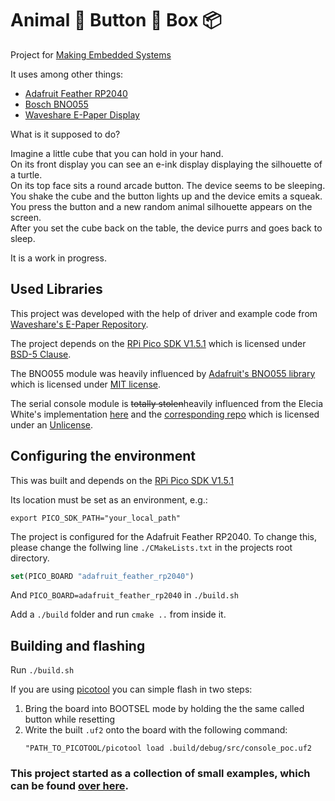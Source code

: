 # Animal 🐢 Button 🔘 Box 📦

Project for [Making Embedded Systems](https://classpert.com/classpertx/courses/making-embedded-systems/)

It uses among other things:
 - [Adafruit Feather RP2040](https://learn.adafruit.com/adafruit-feather-rp2040-pico) 
 - [Bosch BNO055](https://www.bosch-sensortec.com/products/smart-sensor-systems/bno055/)
 - [Waveshare E-Paper Display](https://www.waveshare.com/wiki/1.54inch_e-Paper_Module)

What is it supposed to do?

Imagine a little cube that you can hold in your hand.  
On its front display you can see an e-ink display displaying the silhouette of a turtle.  
On its top face sits a round arcade button. The device seems to be sleeping.  
You shake the cube and the button lights up and the device emits a squeak.  
You press the button and a new random animal silhouette appears on the screen.  
After you set the cube back on the table, the device purrs and goes back to sleep.  

It is a work in progress.

## Used Libraries

This project was developed with the help of driver and example code from [Waveshare's E-Paper Repository](https://github.com/waveshareteam/e-Paper/tree/master).

The project depends on the [RPi Pico SDK V1.5.1](https://github.com/raspberrypi/pico-sdk) which is licensed under [BSD-5 Clause](https://github.com/raspberrypi/pico-sdk?tab=BSD-3-Clause-1-ov-file#readme).

The BNO055 module was heavily influenced by [Adafruit's BNO055 library](https://github.com/adafruit/Adafruit_BNO055) which is licensed under [MIT license](https://github.com/adafruit/Adafruit_BNO055?tab=MIT-1-ov-file).

The serial console module is ~~totally stolen~~heavily influenced from the Elecia White's implementation [here](https://wokwi.com/projects/324879108372693587) and the [corresponding repo](https://github.com/eleciawhite/reusable) which is licensed under an [Unlicense](https://github.com/eleciawhite/reusable?tab=License-1-ov-file).

## Configuring the environment

This was built and depends on the [RPi Pico SDK V1.5.1](https://github.com/raspberrypi/pico-sdk)

Its location must be set as an environment, e.g.:

```shell
export PICO_SDK_PATH="your_local_path"
```

The project is configured for the Adafruit Feather RP2040.
To change this, please change the follwing line `./CMakeLists.txt` in the projects root directory.

```cmake
set(PICO_BOARD "adafruit_feather_rp2040")
```
And `PICO_BOARD=adafruit_feather_rp2040` in `./build.sh`

Add a `./build` folder and run `cmake ..` from inside it.

## Building and flashing

Run `./build.sh`

If you are using [picotool](https://github.com/raspberrypi/picotool) you can simple flash in two steps:

1. Bring the board into BOOTSEL mode by holding the the same called button while resetting
2. Write the built `.uf2` onto the board with the following command:
    ```shell
    "PATH_TO_PICOTOOL/picotool load .build/debug/src/console_poc.uf2
    ```
### This project started as a collection of small examples, which can be found [over here](https://github.com/chepora/RP2040-examples).
